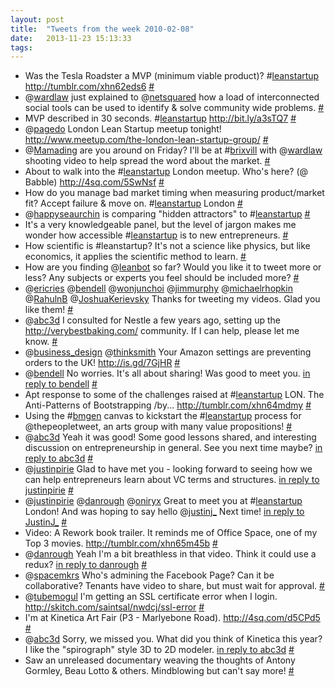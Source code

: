 ```yaml
---
layout: post
title:  "Tweets from the week 2010-02-08"
date:   2013-11-23 15:13:33
tags:   
---
```


<ul class="aktt_tweet_digest">
	<li>Was the Tesla Roadster a MVP (minimum viable product)? #<a href="http://search.twitter.com/search?q=%23leanstartup">leanstartup</a> <a href="http://tumblr.com/xhn62eds6" rel="nofollow">http://tumblr.com/xhn62eds6</a> <a href="http://twitter.com/saintsal/statuses/8539507504">#</a></li>
	<li>@<a href="http://twitter.com/wardlaw">wardlaw</a> just explained to @<a href="http://twitter.com/netsquared">netsquared</a> how a load of interconnected social tools can be used to identify &amp; solve community wide problems. <a href="http://twitter.com/saintsal/statuses/8553745500">#</a></li>
	<li>MVP described in 30 seconds. #<a href="http://search.twitter.com/search?q=%23leanstartup">leanstartup</a> <a href="http://bit.ly/a3sTQ7" rel="nofollow">http://bit.ly/a3sTQ7</a> <a href="http://twitter.com/saintsal/statuses/8582303474">#</a></li>
	<li>@<a href="http://twitter.com/pagedo">pagedo</a> London Lean Startup meetup tonight! <a href="http://www.meetup.com/the-london-lean-startup-group/" rel="nofollow">http://www.meetup.com/the-london-lean-startup-group/</a> <a href="http://twitter.com/saintsal/statuses/8584922535">#</a></li>
	<li>@<a href="http://twitter.com/Mamading">Mamading</a> are you around on Friday? I&#39;ll be at #<a href="http://search.twitter.com/search?q=%23brixvill">brixvill</a> with @<a href="http://twitter.com/wardlaw">wardlaw</a> shooting video to help spread the word about the market. <a href="http://twitter.com/saintsal/statuses/8589226660">#</a></li>
	<li>About to walk into the #<a href="http://search.twitter.com/search?q=%23leanstartup">leanstartup</a> London meetup. Who&#39;s here? (@ Babble) <a href="http://4sq.com/5SwNsf" rel="nofollow">http://4sq.com/5SwNsf</a> <a href="http://twitter.com/saintsal/statuses/8597836678">#</a></li>
	<li>How do you manage bad market timing when measuring product/market fit? Accept failure &amp; move on. #<a href="http://search.twitter.com/search?q=%23leanstartup">leanstartup</a> London <a href="http://twitter.com/saintsal/statuses/8601162023">#</a></li>
	<li>@<a href="http://twitter.com/happyseaurchin">happyseaurchin</a> is comparing &quot;hidden attractors&quot; to #<a href="http://search.twitter.com/search?q=%23leanstartup">leanstartup</a> <a href="http://twitter.com/saintsal/statuses/8601537230">#</a></li>
	<li>It&#39;s a very knowledgeable panel, but the level of jargon makes me wonder how accessible #<a href="http://search.twitter.com/search?q=%23leanstartup">leanstartup</a> is to new entrepreneurs. <a href="http://twitter.com/saintsal/statuses/8601594805">#</a></li>
	<li>How scientific is #leanstartup? It&#39;s not a science like physics, but like economics, it applies the scientific method to learn. <a href="http://twitter.com/saintsal/statuses/8601808878">#</a></li>
	<li>How are you finding @<a href="http://twitter.com/leanbot">leanbot</a> so far? Would you like it to tweet more or less? Any subjects or experts you feel should be included more? <a href="http://twitter.com/saintsal/statuses/8611580095">#</a></li>
	<li>@<a href="http://twitter.com/ericries">ericries</a> @<a href="http://twitter.com/bendell">bendell</a> @<a href="http://twitter.com/wonjunchoi">wonjunchoi</a> @<a href="http://twitter.com/jimmurphy">jimmurphy</a> @<a href="http://twitter.com/michaelrhopkin">michaelrhopkin</a> @<a href="http://twitter.com/RahulnB">RahulnB</a> @<a href="http://twitter.com/JoshuaKerievsky">JoshuaKerievsky</a> Thanks for tweeting my videos. Glad you like them! <a href="http://twitter.com/saintsal/statuses/8611612826">#</a></li>
	<li>@<a href="http://twitter.com/abc3d">abc3d</a> I consulted for Nestle a few years ago, setting up the <a href="http://verybestbaking.com/" rel="nofollow">http://verybestbaking.com/</a> community. If I can help, please let me know. <a href="http://twitter.com/saintsal/statuses/8627986126">#</a></li>
	<li>@<a href="http://twitter.com/business_design">business_design</a> @<a href="http://twitter.com/thinksmith">thinksmith</a> Your Amazon settings are preventing orders to the UK!  <a href="http://is.gd/7GjHR" rel="nofollow">http://is.gd/7GjHR</a> <a href="http://twitter.com/saintsal/statuses/8630476529">#</a></li>
	<li>@<a href="http://twitter.com/bendell">bendell</a> No worries. It&#39;s all about sharing! Was good to meet you. <a href="http://twitter.com/bendell/statuses/8624105632">in reply to bendell</a> <a href="http://twitter.com/saintsal/statuses/8630518078">#</a></li>
	<li>Apt response to some of the challenges raised at #<a href="http://search.twitter.com/search?q=%23leanstartup">leanstartup</a> LON. The Anti-Patterns of Bootstrapping /by... <a href="http://tumblr.com/xhn64mdmy" rel="nofollow">http://tumblr.com/xhn64mdmy</a> <a href="http://twitter.com/saintsal/statuses/8632352049">#</a></li>
	<li>Using the #<a href="http://search.twitter.com/search?q=%23bmgen">bmgen</a> canvas to kickstart the #<a href="http://search.twitter.com/search?q=%23leanstartup">leanstartup</a> process for @thepeopletweet, an arts group with many value propositions! <a href="http://twitter.com/saintsal/statuses/8637358521">#</a></li>
	<li>@<a href="http://twitter.com/abc3d">abc3d</a> Yeah it was good! Some good lessons shared, and interesting discussion on entrepreneurship in general.  See you next time maybe? <a href="http://twitter.com/abc3d/statuses/8630771455">in reply to abc3d</a> <a href="http://twitter.com/saintsal/statuses/8672081588">#</a></li>
	<li>@<a href="http://twitter.com/justinpirie">justinpirie</a> Glad to have met you - looking forward to seeing how we can help entrepreneurs learn about VC terms and structures. <a href="http://twitter.com/justinpirie/statuses/8628948270">in reply to justinpirie</a> <a href="http://twitter.com/saintsal/statuses/8672156780">#</a></li>
	<li>@<a href="http://twitter.com/justinpirie">justinpirie</a> @<a href="http://twitter.com/danrough">danrough</a> @<a href="http://twitter.com/oniryx">oniryx</a> Great to meet you at #<a href="http://search.twitter.com/search?q=%23leanstartup">leanstartup</a> London!  And was hoping to say hello @<a href="http://twitter.com/justinj_">justinj_</a> Next time! <a href="http://twitter.com/JustinJ_/statuses/8581008918">in reply to JustinJ_</a> <a href="http://twitter.com/saintsal/statuses/8672298258">#</a></li>
	<li>Video: A Rework book trailer. It reminds me of Office Space, one of my Top 3 movies. <a href="http://tumblr.com/xhn65m45b" rel="nofollow">http://tumblr.com/xhn65m45b</a> <a href="http://twitter.com/saintsal/statuses/8674143912">#</a></li>
	<li>@<a href="http://twitter.com/danrough">danrough</a> Yeah I&#39;m a bit breathless in that video. Think it could use a redux? <a href="http://twitter.com/danrough/statuses/8672548157">in reply to danrough</a> <a href="http://twitter.com/saintsal/statuses/8675623129">#</a></li>
	<li>@<a href="http://twitter.com/spacemkrs">spacemkrs</a> Who&#39;s admining the Facebook Page? Can it be collaborative? Tenants have video to share, but must wait for approval. <a href="http://twitter.com/saintsal/statuses/8760461691">#</a></li>
	<li>@<a href="http://twitter.com/tubemogul">tubemogul</a> I&#39;m getting an SSL certificate error when I login. <a href="http://skitch.com/saintsal/nwdcj/ssl-error" rel="nofollow">http://skitch.com/saintsal/nwdcj/ssl-error</a> <a href="http://twitter.com/saintsal/statuses/8760583826">#</a></li>
	<li>I&#39;m at Kinetica Art Fair (P3 - Marlyebone Road). <a href="http://4sq.com/d5CPd5" rel="nofollow">http://4sq.com/d5CPd5</a> <a href="http://twitter.com/saintsal/statuses/8768173562">#</a></li>
	<li>@<a href="http://twitter.com/abc3d">abc3d</a> Sorry, we missed you. What did you think of Kinetica this year? I like the &quot;spirograph&quot; style 3D to 2D modeler. <a href="http://twitter.com/abc3d/statuses/8773172230">in reply to abc3d</a> <a href="http://twitter.com/saintsal/statuses/8781485244">#</a></li>
	<li>Saw an unreleased documentary weaving the thoughts of Antony Gormley, Beau Lotto &amp; others. Mindblowing but can&#39;t say more! <a href="http://twitter.com/saintsal/statuses/8819429649">#</a></li>
</ul>

